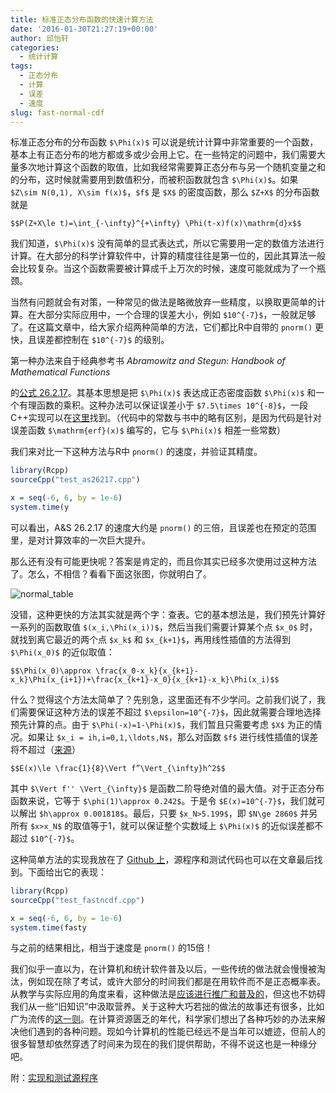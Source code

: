```yaml
---
title: 标准正态分布函数的快速计算方法
date: '2016-01-30T21:27:19+00:00'
author: 邱怡轩
categories:
  - 统计计算
tags:
  - 正态分布
  - 计算
  - 误差
  - 速度
slug: fast-normal-cdf
---
```


标准正态分布的分布函数 `$\Phi(x)$` 可以说是统计计算中非常重要的一个函数，基本上有正态分布的地方都或多或少会用上它。在一些特定的问题中，我们需要大量多次地计算这个函数的取值，比如我经常需要算正态分布与另一个随机变量之和的分布，这时候就需要用到数值积分，而被积函数就包含 `$\Phi(x)$`。如果 `$Z\sim N(0,1), X\sim f(x)$`，`$f$` 是 `$X$` 的密度函数，那么 `$Z+X$` 的分布函数就是

`$$P(Z+X\le t)=\int_{-\infty}^{+\infty} \Phi(t-x)f(x)\mathrm{d}x$$
`

我们知道，`$\Phi(x)$` 没有简单的显式表达式，所以它需要用一定的数值方法进行计算。在大部分的科学计算软件中，计算的精度往往是第一位的，因此其算法一般会比较复杂。当这个函数需要被计算成千上万次的时候，速度可能就成为了一个瓶颈。
<!--more-->

当然有问题就会有对策，一种常见的做法是略微放弃一些精度，以换取更简单的计算。在大部分实际应用中，一个合理的误差大小，例如 `$10^{-7}$`，一般就足够了。在这篇文章中，给大家介绍两种简单的方法，它们都比R中自带的 `pnorm()` 更快，且误差都控制在 `$10^{-7}$` 的级别。

第一种办法来自于经典参考书 _Abramowitz and Stegun: Handbook of Mathematical Functions_

的[公式 26.2.17](http://people.math.sfu.ca/~cbm/aands/page_932.htm)。其基本思想是把 `$\Phi(x)$` 表达成正态密度函数 `$\Phi(x)$` 和一个有理函数的乘积。这种办法可以保证误差小于 `$7.5\times 10^{-8}$`，一段C++实现可以在[这里](http://www.johndcook.com/blog/cpp_phi/)找到。（代码中的常数与书中的略有区别，是因为代码是针对误差函数 `$\mathrm{erf}(x)$` 编写的，它与 `$\Phi(x)$` 相差一些常数）

我们来对比一下这种方法与R中 `pnorm()` 的速度，并验证其精度。

```r
library(Rcpp)
sourceCpp("test_as26217.cpp")

x = seq(-6, 6, by = 1e-6)
system.time(y
```

可以看出，A&S 26.2.17 的速度大约是 `pnorm()` 的三倍，且误差也在预定的范围里，是对计算效率的一次巨大提升。

那么还有没有可能更快呢？答案是肯定的，而且你其实已经多次使用过这种方法了。怎么，不相信？看看下面这张图，你就明白了。

![normal_table](https://cos.name/wp-content/uploads/2016/01/normal_table.png)



没错，这种更快的方法其实就是两个字：查表。它的基本想法是，我们预先计算好一系列的函数取值 `$(x_i,\Phi(x_i))$`，然后当我们需要计算某个点 `$x_0$` 时，就找到离它最近的两个点 `$x_k$` 和 `$x_{k+1}$`，再用线性插值的方法得到 `$\Phi(x_0)$` 的近似取值：

`$$\Phi(x_0)\approx \frac{x_0-x_k}{x_{k+1}-x_k}\Phi(x_{i+1})+\frac{x_{k+1}-x_0}{x_{k+1}-x_k}\Phi(x_i)$$`

什么？觉得这个方法太简单了？先别急，这里面还有不少学问。之前我们说了，我们需要保证这种方法的误差不超过 `$\epsilon=10^{-7}$`，因此就需要合理地选择预先计算的点。由于 `$\Phi(-x)=1-\Phi(x)$`，我们暂且只需要考虑 `$X$` 为正的情况。如果让 `$x_i = ih,i=0,1,\ldots,N$`，那么对函数 `$f$` 进行线性插值的误差将不超过（[来源](http://pages.cs.wisc.edu/~amos/412/lecture-notes/lecture09.pdf)）

`$$E(x)\le \frac{1}{8}\Vert f”\Vert_{\infty}h^2$$`

其中 `$\Vert f'' \Vert_{\infty}$` 是函数二阶导绝对值的最大值。对于正态分布函数来说，它等于 `$\phi(1)\approx 0.242$`。于是令 `$E(x)=10^{-7}$`，我们就可以解出 `$h\approx 0.001818$`。最后，只要 `$x_N>5.199$`，即 `$N\ge 2860$` 并另所有 `$x>x_N$` 的取值等于1，就可以保证整个实数域上 `$\Phi(x)$` 的近似误差都不超过 `$10^{-7}$`。

这种简单方法的实现我放在了 [Github 上](https://github.com/yixuan/fastncdf)，源程序和测试代码也可以在文章最后找到。下面给出它的表现：

```r
library(Rcpp)
sourceCpp("test_fastncdf.cpp")

x = seq(-6, 6, by = 1e-6)
system.time(fasty
```

与之前的结果相比，相当于速度是 `pnorm()` 的15倍！

我们似乎一直以为，在计算机和统计软件普及以后，一些传统的做法就会慢慢被淘汰，例如现在除了考试，或许大部分的时间我们都是在用软件而不是正态概率表。从教学与实际应用的角度来看，这种做法是[应该进行推广和普及的](http://yihui.name/cn/2009/04/how-and-what-to-teach-in-statistics/)，但这也不妨碍我们从一些“旧知识”中汲取营养。关于这种大巧若拙的做法的故事还有很多，比如广为流传的[这一则](http://www.matrix67.com/blog/archives/362)。在计算资源匮乏的年代，科学家们想出了各种巧妙的办法来解决他们遇到的各种问题。现如今计算机的性能已经远不是当年可以媲迹，但前人的很多智慧却依然穿透了时间来为现在的我们提供帮助，不得不说这也是一种缘分吧。

附：[实现和测试源程序](http://yixuan.cos.name/cn/files/2016/01/normal_cdf.zip)
